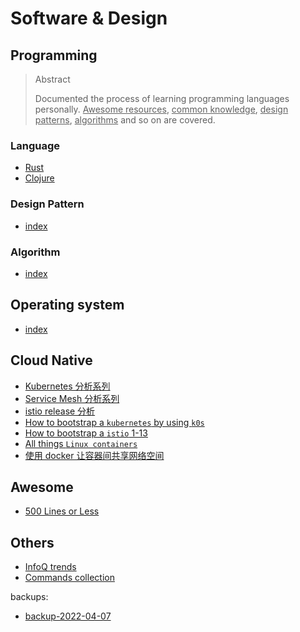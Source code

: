 # Software & Design

## Programming

<blockquote class="tip">
<p class="title">Abstract</p>
<p>Documented the process of learning programming languages personally. <ins>Awesome resources</ins>, <ins>common knowledge</ins>, <ins>design patterns</ins>, <ins>algorithms</ins> and so on are covered.</p>
</blockquote>

### Language

- [Rust](/content/p/pl/rust/README.md)
- [Clojure](/content/p/pl/clojure/README.md)

### Design Pattern

- [index](/content/p/dp/README.md)

### Algorithm

- [index](/content/p/a/README.md)

## Operating system

- [index](/content/os/README.md)

## Cloud Native

- [Kubernetes 分析系列](/content/cloud-native/k8s/README.md)
- [Service Mesh 分析系列](/todo.md)
- [istio release 分析](/content/cloud-native/istio-release-analysis.md)
- [How to bootstrap a `kubernetes` by using `k0s`](/content/cloud-native/k0s-bootstrap.md)
- [How to bootstrap a `istio` 1-13](/content/cloud-native/istio-1-13-bootstrap.md)
- [All things `Linux containers`](/content/cloud-native/all-things-linux-containers.md)
- [使用 docker 让容器间共享网络空间](/content/cloud-native/share-network-namespace-in-docker-zh.md)

## Awesome

- [500 Lines or Less](https://github.com/aosabook/500lines)

## Others

- [InfoQ trends](/content/infoq-trends.md)
- [Commands collection](/content/tips/useful-commands.md)

<div class="grey-margin">
  <p>backups:</p>
  <ul>
    <li><a href="#content/backup-2022-04-07">backup-2022-04-07</a></li>
  </ul>
</div>
